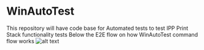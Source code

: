 # WinAutoTest
This repository will have code base for Automated tests to test IPP Print Stack functionality tests
Below the E2E flow on how WinAutoTest command flow works
![alt text](https://github.com/e2em/WinAutoTest/blob/master/resources/Capture.JPG)

